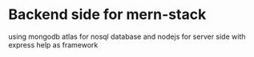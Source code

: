 # Backend side for mern-stack

using mongodb atlas for nosql database and nodejs for server side with express help as framework
